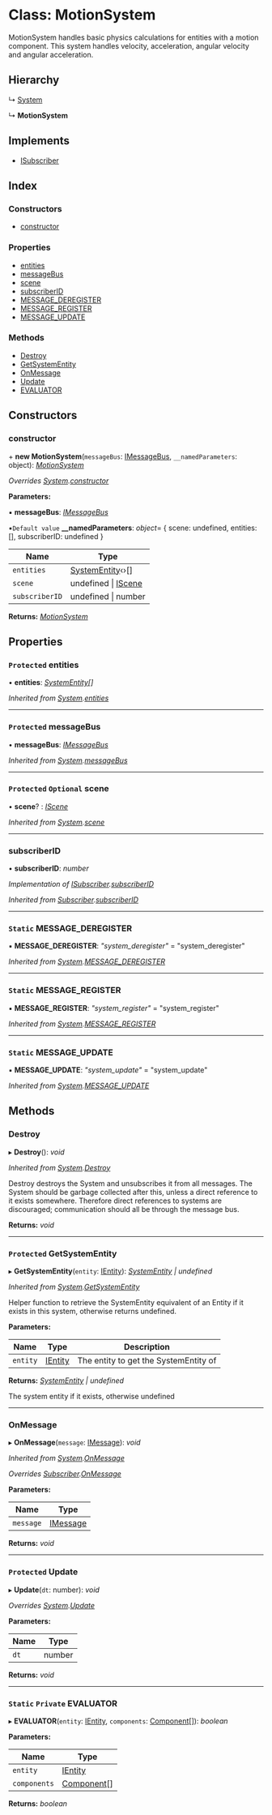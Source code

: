 
# Class: MotionSystem

MotionSystem handles basic physics calculations for entities with a motion component.
This system handles velocity, acceleration, angular velocity and angular acceleration.

## Hierarchy

  ↳ [System](system.md)

  ↳ **MotionSystem**

## Implements

* [ISubscriber](../interfaces/isubscriber.md)

## Index

### Constructors

* [constructor](motionsystem.md#constructor)

### Properties

* [entities](motionsystem.md#protected-entities)
* [messageBus](motionsystem.md#protected-messagebus)
* [scene](motionsystem.md#protected-optional-scene)
* [subscriberID](motionsystem.md#subscriberid)
* [MESSAGE_DEREGISTER](motionsystem.md#static-message_deregister)
* [MESSAGE_REGISTER](motionsystem.md#static-message_register)
* [MESSAGE_UPDATE](motionsystem.md#static-message_update)

### Methods

* [Destroy](motionsystem.md#destroy)
* [GetSystemEntity](motionsystem.md#protected-getsystementity)
* [OnMessage](motionsystem.md#onmessage)
* [Update](motionsystem.md#protected-update)
* [EVALUATOR](motionsystem.md#static-private-evaluator)

## Constructors

###  constructor

\+ **new MotionSystem**(`messageBus`: [IMessageBus](../interfaces/imessagebus.md), `__namedParameters`: object): *[MotionSystem](motionsystem.md)*

*Overrides [System](system.md).[constructor](system.md#constructor)*

**Parameters:**

▪ **messageBus**: *[IMessageBus](../interfaces/imessagebus.md)*

▪`Default value`  **__namedParameters**: *object*= { scene: undefined, entities: [], subscriberID: undefined }

Name | Type |
------ | ------ |
`entities` | [SystemEntity](systementity.md)‹›[] |
`scene` | undefined &#124; [IScene](../interfaces/iscene.md) |
`subscriberID` | undefined &#124; number |

**Returns:** *[MotionSystem](motionsystem.md)*

## Properties

### `Protected` entities

• **entities**: *[SystemEntity](systementity.md)[]*

*Inherited from [System](system.md).[entities](system.md#protected-entities)*

___

### `Protected` messageBus

• **messageBus**: *[IMessageBus](../interfaces/imessagebus.md)*

*Inherited from [System](system.md).[messageBus](system.md#protected-messagebus)*

___

### `Protected` `Optional` scene

• **scene**? : *[IScene](../interfaces/iscene.md)*

*Inherited from [System](system.md).[scene](system.md#protected-optional-scene)*

___

###  subscriberID

• **subscriberID**: *number*

*Implementation of [ISubscriber](../interfaces/isubscriber.md).[subscriberID](../interfaces/isubscriber.md#subscriberid)*

*Inherited from [Subscriber](subscriber.md).[subscriberID](subscriber.md#subscriberid)*

___

### `Static` MESSAGE_DEREGISTER

▪ **MESSAGE_DEREGISTER**: *"system_deregister"* = "system_deregister"

*Inherited from [System](system.md).[MESSAGE_DEREGISTER](system.md#static-message_deregister)*

___

### `Static` MESSAGE_REGISTER

▪ **MESSAGE_REGISTER**: *"system_register"* = "system_register"

*Inherited from [System](system.md).[MESSAGE_REGISTER](system.md#static-message_register)*

___

### `Static` MESSAGE_UPDATE

▪ **MESSAGE_UPDATE**: *"system_update"* = "system_update"

*Inherited from [System](system.md).[MESSAGE_UPDATE](system.md#static-message_update)*

## Methods

###  Destroy

▸ **Destroy**(): *void*

*Inherited from [System](system.md).[Destroy](system.md#destroy)*

Destroy destroys the System and unsubscribes it from all messages.
The System should be garbage collected after this, unless a direct
reference to it exists somewhere. Therefore direct references to
systems are discouraged; communication should all be through the
message bus.

**Returns:** *void*

___

### `Protected` GetSystemEntity

▸ **GetSystemEntity**(`entity`: [IEntity](../interfaces/ientity.md)): *[SystemEntity](systementity.md) | undefined*

*Inherited from [System](system.md).[GetSystemEntity](system.md#protected-getsystementity)*

Helper function to retrieve the SystemEntity equivalent of an
Entity if it exists in this system, otherwise returns undefined.

**Parameters:**

Name | Type | Description |
------ | ------ | ------ |
`entity` | [IEntity](../interfaces/ientity.md) | The entity to get the SystemEntity of |

**Returns:** *[SystemEntity](systementity.md) | undefined*

The system entity if it exists, otherwise undefined

___

###  OnMessage

▸ **OnMessage**(`message`: [IMessage](../interfaces/imessage.md)): *void*

*Inherited from [System](system.md).[OnMessage](system.md#onmessage)*

*Overrides [Subscriber](subscriber.md).[OnMessage](subscriber.md#abstract-onmessage)*

**Parameters:**

Name | Type |
------ | ------ |
`message` | [IMessage](../interfaces/imessage.md) |

**Returns:** *void*

___

### `Protected` Update

▸ **Update**(`dt`: number): *void*

*Overrides [System](system.md).[Update](system.md#protected-update)*

**Parameters:**

Name | Type |
------ | ------ |
`dt` | number |

**Returns:** *void*

___

### `Static` `Private` EVALUATOR

▸ **EVALUATOR**(`entity`: [IEntity](../interfaces/ientity.md), `components`: [Component](component.md)[]): *boolean*

**Parameters:**

Name | Type |
------ | ------ |
`entity` | [IEntity](../interfaces/ientity.md) |
`components` | [Component](component.md)[] |

**Returns:** *boolean*
